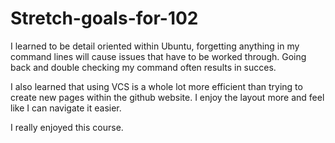 # Stretch-goals-for-102

I learned to be detail oriented within Ubuntu, forgetting anything in my command lines will cause issues that have to be worked through. Going back and double checking my command often results in succes. 

I also learned that using VCS is a whole lot more efficient than trying to create new pages within the github website. I enjoy the layout more and feel like I can navigate it easier.  

I really enjoyed this course.